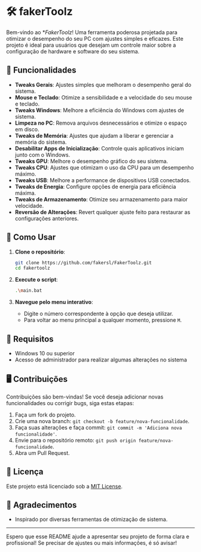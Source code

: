 # 🛠️ fakerToolz

Bem-vindo ao **FakerToolz*! Uma ferramenta poderosa projetada para otimizar o desempenho do seu PC com ajustes simples e eficazes. Este projeto é ideal para usuários que desejam um controle maior sobre a configuração de hardware e software do seu sistema.

## 🚀 Funcionalidades

- **Tweaks Gerais**: Ajustes simples que melhoram o desempenho geral do sistema.
- **Mouse e Teclado**: Otimize a sensibilidade e a velocidade do seu mouse e teclado.
- **Tweaks Windows**: Melhore a eficiência do Windows com ajustes de sistema.
- **Limpeza no PC**: Remova arquivos desnecessários e otimize o espaço em disco.
- **Tweaks de Memória**: Ajustes que ajudam a liberar e gerenciar a memória do sistema.
- **Desabilitar Apps de Inicialização**: Controle quais aplicativos iniciam junto com o Windows.
- **Tweaks GPU**: Melhore o desempenho gráfico do seu sistema.
- **Tweaks CPU**: Ajustes que otimizam o uso da CPU para um desempenho máximo.
- **Tweaks USB**: Melhore a performance de dispositivos USB conectados.
- **Tweaks de Energia**: Configure opções de energia para eficiência máxima.
- **Tweaks de Armazenamento**: Otimize seu armazenamento para maior velocidade.
- **Reversão de Alterações**: Revert qualquer ajuste feito para restaurar as configurações anteriores.

## 📜 Como Usar

1. **Clone o repositório**:

    ```bash
    git clone https://github.com/fakersl/FakerToolz.git
    cd fakertoolz
    ```

2. **Execute o script**:

    ```bash
    .\main.bat
    ```

3. **Navegue pelo menu interativo**: 
    - Digite o número correspondente à opção que deseja utilizar.
    - Para voltar ao menu principal a qualquer momento, pressione `M`.

## 🔧 Requisitos

- Windows 10 ou superior
- Acesso de administrador para realizar algumas alterações no sistema

## 🖥️ Contribuições

Contribuições são bem-vindas! Se você deseja adicionar novas funcionalidades ou corrigir bugs, siga estas etapas:

1. Faça um fork do projeto.
2. Crie uma nova branch: `git checkout -b feature/nova-funcionalidade`.
3. Faça suas alterações e faça commit: `git commit -m 'Adiciona nova funcionalidade'`.
4. Envie para o repositório remoto: `git push origin feature/nova-funcionalidade`.
5. Abra um Pull Request.

## 📄 Licença

Este projeto está licenciado sob a [MIT License](LICENSE).

## 🤝 Agradecimentos

- Inspirado por diversas ferramentas de otimização de sistema.

---

Espero que esse README ajude a apresentar seu projeto de forma clara e profissional! Se precisar de ajustes ou mais informações, é só avisar!
